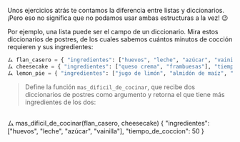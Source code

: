  Unos ejercicios atrás te contamos la diferencia entre listas y diccionarios. ¡Pero eso no significa que no podamos usar ambas estructuras a la vez! :wink:

Por ejemplo, una lista puede ser el campo de un diccionario. Mira estos diccionarios de postres, de los cuales sabemos cuántos minutos de cocción requieren y sus ingredientes:

```python
ム flan_casero = { "ingredientes": ["huevos", "leche", "azúcar", "vainilla"], "tiempo_de_coccion": 50 }
ム cheesecake = { "ingredientes": ["queso crema", "frambuesas"], "tiempo_de_coccion": 80 }
ム lemon_pie = { "ingredientes": ["jugo de limón", "almidón de maíz", "leche", "huevos"], "tiempo_de_coccion": 65 }
```

> Define la función `mas_dificil_de_cocinar`, que recibe dos diccionarios de postres como argumento y retorna el que tiene más ingredientes de los dos:

> ```python
ム mas_dificil_de_cocinar(flan_casero, cheesecake)
{ "ingredientes": ["huevos", "leche", "azúcar", "vainilla"], "tiempo_de_coccion": 50 }
```
